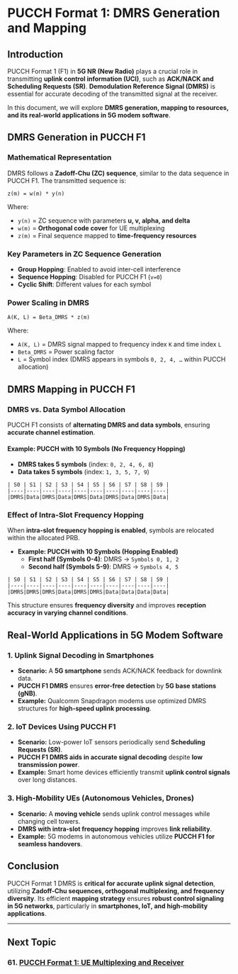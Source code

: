 # **PUCCH Format 1: DMRS Generation and Mapping**

## **Introduction**
PUCCH Format 1 (F1) in **5G NR (New Radio)** plays a crucial role in transmitting **uplink control information (UCI)**, such as **ACK/NACK and Scheduling Requests (SR)**. **Demodulation Reference Signal (DMRS)** is essential for accurate decoding of the transmitted signal at the receiver.

In this document, we will explore **DMRS generation, mapping to resources, and its real-world applications in 5G modem software**.

## **DMRS Generation in PUCCH F1**
### **Mathematical Representation**
DMRS follows a **Zadoff-Chu (ZC) sequence**, similar to the data sequence in PUCCH F1. The transmitted sequence is:
```
z(m) = w(m) * y(n)
```
Where:
- `y(n)` = ZC sequence with parameters **u, v, alpha, and delta**
- `w(m)` = **Orthogonal code cover** for UE multiplexing
- `z(m)` = Final sequence mapped to **time-frequency resources**

### **Key Parameters in ZC Sequence Generation**
- **Group Hopping**: Enabled to avoid inter-cell interference
- **Sequence Hopping**: Disabled for PUCCH F1 (`v=0`)
- **Cyclic Shift**: Different values for each symbol

### **Power Scaling in DMRS**
```
A(K, L) = Beta_DMRS * z(m)
```
Where:
- `A(K, L)` = DMRS signal mapped to frequency index `K` and time index `L`
- `Beta_DMRS` = Power scaling factor
- `L` = Symbol index (DMRS appears in symbols `0, 2, 4, …` within PUCCH allocation)

## **DMRS Mapping in PUCCH F1**
### **DMRS vs. Data Symbol Allocation**
PUCCH F1 consists of **alternating DMRS and data symbols**, ensuring **accurate channel estimation**.

#### **Example: PUCCH with 10 Symbols (No Frequency Hopping)**
- **DMRS takes 5 symbols** (index: `0, 2, 4, 6, 8`)
- **Data takes 5 symbols** (index: `1, 3, 5, 7, 9`)

```
| S0 | S1 | S2 | S3 | S4 | S5 | S6 | S7 | S8 | S9 |
|----|----|----|----|----|----|----|----|----|----|
|DMRS|Data|DMRS|Data|DMRS|Data|DMRS|Data|DMRS|Data|
```

### **Effect of Intra-Slot Frequency Hopping**
When **intra-slot frequency hopping is enabled**, symbols are relocated within the allocated PRB.

- **Example: PUCCH with 10 Symbols (Hopping Enabled)**
  - **First half (Symbols 0-4)**: DMRS → `Symbols 0, 1, 2`
  - **Second half (Symbols 5-9)**: DMRS → `Symbols 4, 5`

```
| S0 | S1 | S2 | S3 | S4 | S5 | S6 | S7 | S8 | S9 |
|----|----|----|----|----|----|----|----|----|----|
|DMRS|DMRS|DMRS|Data|DMRS|DMRS|Data|Data|Data|Data|
```

This structure ensures **frequency diversity** and improves **reception accuracy in varying channel conditions**.

## **Real-World Applications in 5G Modem Software**
### **1. Uplink Signal Decoding in Smartphones**
- **Scenario:** A **5G smartphone** sends ACK/NACK feedback for downlink data.
- **PUCCH F1 DMRS** ensures **error-free detection** by **5G base stations (gNB)**.
- **Example:** Qualcomm Snapdragon modems use optimized DMRS structures for **high-speed uplink processing**.

### **2. IoT Devices Using PUCCH F1**
- **Scenario:** Low-power IoT sensors periodically send **Scheduling Requests (SR)**.
- **PUCCH F1 DMRS aids in accurate signal decoding** despite **low transmission power**.
- **Example:** Smart home devices efficiently transmit **uplink control signals** over long distances.

### **3. High-Mobility UEs (Autonomous Vehicles, Drones)**
- **Scenario:** A **moving vehicle** sends uplink control messages while changing cell towers.
- **DMRS with intra-slot frequency hopping** improves **link reliability**.
- **Example:** 5G modems in autonomous vehicles utilize **PUCCH F1 for seamless handovers**.

## **Conclusion**
PUCCH Format 1 DMRS is **critical for accurate uplink signal detection**, utilizing **Zadoff-Chu sequences, orthogonal multiplexing, and frequency diversity**. Its efficient **mapping strategy** ensures **robust control signaling in 5G networks**, particularly in **smartphones, IoT, and high-mobility applications**.




---
## Next Topic
### 61. [PUCCH Format 1: UE Multiplexing and Receiver](Format_1_UE_Multiplexing_Receiver.md)  
